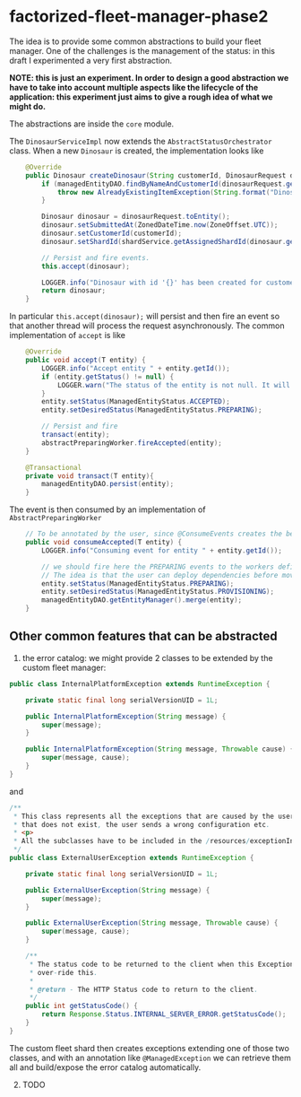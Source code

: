 # factorized-fleet-manager-phase2

The idea is to provide some common abstractions to build your fleet manager. One of the challenges is the management of the status: in this draft I experimented a very first abstraction. 

**NOTE: this is just an experiment. In order to design a good abstraction we have to take into account multiple aspects like the lifecycle of the application: this experiment just aims to give a rough idea of what we might do.**

The abstractions are inside the `core` module. 

The `DinosaurServiceImpl` now extends the `AbstractStatusOrchestrator` class. When a new `Dinosaur` is created, the implementation looks like 

```java
    @Override
    public Dinosaur createDinosaur(String customerId, DinosaurRequest dinosaurRequest) {
        if (managedEntityDAO.findByNameAndCustomerId(dinosaurRequest.getName(), customerId) != null) {
            throw new AlreadyExistingItemException(String.format("Dinosaur with name '%s' already exists for customer with id '%s'", dinosaurRequest.getName(), customerId));
        }

        Dinosaur dinosaur = dinosaurRequest.toEntity();
        dinosaur.setSubmittedAt(ZonedDateTime.now(ZoneOffset.UTC));
        dinosaur.setCustomerId(customerId);
        dinosaur.setShardId(shardService.getAssignedShardId(dinosaur.getId()));

        // Persist and fire events.
        this.accept(dinosaur);

        LOGGER.info("Dinosaur with id '{}' has been created for customer '{}'", dinosaur.getId(), dinosaur.getCustomerId());
        return dinosaur;
    }
```

In particular `this.accept(dinosaur);` will persist and then fire an event so that another thread will process the request asynchronously. The common implementation of `accept` is like

```java
    @Override
    public void accept(T entity) {
        LOGGER.info("Accept entity " + entity.getId());
        if (entity.getStatus() != null) {
            LOGGER.warn("The status of the entity is not null. It will be overwritten.");
        }
        entity.setStatus(ManagedEntityStatus.ACCEPTED);
        entity.setDesiredStatus(ManagedEntityStatus.PREPARING);

        // Persist and fire
        transact(entity);
        abstractPreparingWorker.fireAccepted(entity);
    }

    @Transactional
    private void transact(T entity){
        managedEntityDAO.persist(entity);
    }
```

The event is then consumed by an implementation of `AbstractPreparingWorker`

```java
    // To be annotated by the user, since @ConsumeEvents creates the bean automatically!
    public void consumeAccepted(T entity) {
        LOGGER.info("Consuming event for entity " + entity.getId());

        // we should fire here the PREPARING events to the workers defined by the client of the module.
        // The idea is that the user can deploy dependencies before moving the object to the desired PROVISIONING status
        entity.setStatus(ManagedEntityStatus.PREPARING);
        entity.setDesiredStatus(ManagedEntityStatus.PROVISIONING);
        managedEntityDAO.getEntityManager().merge(entity);
    }
```


## Other common features that can be abstracted

1) the error catalog: we might provide 2 classes to be extended by the custom fleet manager: 
```java 
public class InternalPlatformException extends RuntimeException {

    private static final long serialVersionUID = 1L;

    public InternalPlatformException(String message) {
        super(message);
    }

    public InternalPlatformException(String message, Throwable cause) {
        super(message, cause);
    }
}
```

and 

```java
/**
 * This class represents all the exceptions that are caused by the user interaction. For example the user asks for a resource
 * that does not exist, the user sends a wrong configuration etc.
 * <p>
 * All the subclasses have to be included in the /resources/exceptionInfo.json because they are directly visible on the catalog.
 */
public class ExternalUserException extends RuntimeException {

    private static final long serialVersionUID = 1L;

    public ExternalUserException(String message) {
        super(message);
    }

    public ExternalUserException(String message, Throwable cause) {
        super(message, cause);
    }

    /**
     * The status code to be returned to the client when this Exception is raised. Sub-classes should
     * over-ride this.
     *
     * @return - The HTTP Status code to return to the client.
     */
    public int getStatusCode() {
        return Response.Status.INTERNAL_SERVER_ERROR.getStatusCode();
    }
}
```
The custom fleet shard then creates exceptions extending one of those two classes, and with an annotation like `@ManagedException` we can retrieve them all and build/expose the error catalog automatically.

2) TODO
